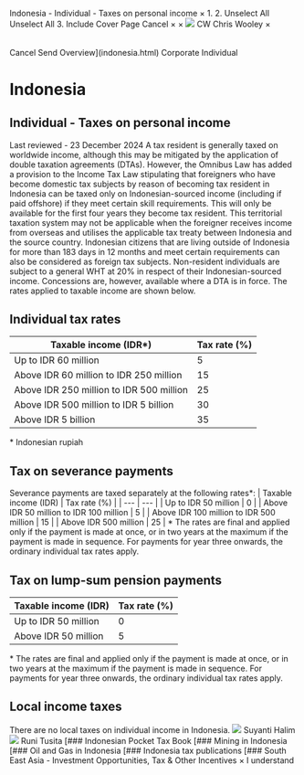 Indonesia - Individual - Taxes on personal income
×
1.
2.
Unselect All
Unselect All
3.
Include Cover Page
Cancel
×
×
![](-/media/world-wide-tax-summaries/attachments/global---chris-wooley.ashx%3Frev=ac5e5f3223b34096b1afc2a6009c7320&revision=ac5e5f32-23b3-4096-b1af-c2a6009c7320&hash=859B7ADC84DC2CBEC9760E9E6EE7DE6D0A8BFCDF)
CW
Chris Wooley
×
######
Cancel
Send
Overview](indonesia.html)
Corporate
Individual
# Indonesia
## Individual - Taxes on personal income
Last reviewed - 23 December 2024
A tax resident is generally taxed on worldwide income, although this may be mitigated by the application of double taxation agreements (DTAs). However, the Omnibus Law has added a provision to the Income Tax Law stipulating that foreigners who have become domestic tax subjects by reason of becoming tax resident in Indonesia can be taxed only on Indonesian-sourced income (including if paid offshore) if they meet certain skill requirements. This will only be available for the first four years they become tax resident. This territorial taxation system may not be applicable when the foreigner receives income from overseas and utilises the applicable tax treaty between Indonesia and the source country. Indonesian citizens that are living outside of Indonesia for more than 183 days in 12 months and meet certain requirements can also be considered as foreign tax subjects.
Non-resident individuals are subject to a general WHT at 20% in respect of their Indonesian-sourced income. Concessions are, however, available where a DTA is in force.
The rates applied to taxable income are shown below.
## Individual tax rates
| Taxable income (IDR\*) | Tax rate (%) |
| --- | --- |
| Up to IDR 60 million | 5 |
| Above IDR 60 million to IDR 250 million | 15 |
| Above IDR 250 million to IDR 500 million | 25 |
| Above IDR 500 million to IDR 5 billion | 30 |
| Above IDR 5 billion | 35 |
\* Indonesian rupiah
## Tax on severance payments
Severance payments are taxed separately at the following rates\*:
| Taxable income (IDR) | Tax rate (%) |
| --- | --- |
| Up to IDR 50 million | 0 |
| Above IDR 50 million to IDR 100 million | 5 |
| Above IDR 100 million to IDR 500 million | 15 |
| Above IDR 500 million | 25 |
\* The rates are final and applied only if the payment is made at once, or in two years at the maximum if the payment is made in sequence. For payments for year three onwards, the ordinary individual tax rates apply.
## Tax on lump-sum pension payments
| Taxable income (IDR) | Tax rate (%) |
| --- | --- |
| Up to IDR 50 million | 0 |
| Above IDR 50 million | 5 |
\* The rates are final and applied only if the payment is made at once, or in two years at the maximum if the payment is made in sequence. For payments for year three onwards, the ordinary individual tax rates apply.
## Local income taxes
There are no local taxes on individual income in Indonesia.
![](-/media/world-wide-tax-summaries/indonesiasuyanti-halimindonesia--suyanti-halimjpg20200713131633974.ashx%3Frev=b0a593dfb07142e1951678fbc6ecb14a&revision=b0a593df-b071-42e1-9516-78fbc6ecb14a&hash=B009C15C5981717FDF5596D0098EBAB55DA3CB3B)
Suyanti Halim
![](-/media/world-wide-tax-summaries/indonesiaruni-tusitaindonesia--runi-tusitajpg20200713131730880.ashx%3Frev=ebaf430602b843e5a9f4ac347a9fea78&revision=ebaf4306-02b8-43e5-a9f4-ac347a9fea78&hash=A02AA8C2160A31C092210CCF8BF6515BD097FE6C)
Runi Tusita
[### Indonesian Pocket Tax Book
[### Mining in Indonesia
[### Oil and Gas in Indonesia
[### Indonesia tax publications
[### South East Asia - Investment Opportunities, Tax & Other Incentives
×
I understand